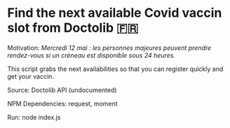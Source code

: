 # Find the next available Covid vaccin slot from Doctolib 🇫🇷

Motivation: *Mercredi 12 mai : les personnes majeures peuvent prendre rendez-vous si un créneau est disponible sous 24 heures.*

This script grabs the next availabilities so that you can register quickly and get your vaccin.

Source: Doctolib API (undocumented)

NPM Dependencies: request, moment

Run: node index.js
